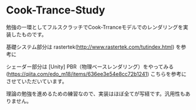 # Cook-Trance-Study

勉強の一環としてフルスクラッチでCook-Trranceモデルでのレンダリングを実装したものです。

基礎システム部分は rastertek(http://www.rastertek.com/tutindex.html) を参考に

シェーダー部分は [Unity] PBR（物理ベースレンダリング）をやってみる(https://qiita.com/edo_m18/items/636ee3e54e8cc72b1241) こちらを参考にさせていただいています。

理論の勉強を進めるための練習なので、実装はほぼ全てが写経です。汎用性もありません。
